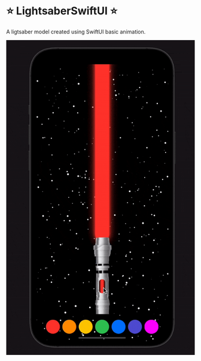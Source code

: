 # ⭐ LightsaberSwiftUI ⭐

A ligtsaber model created using SwiftUI basic animation.


![Demo](https://github.com/alokode/LightsaberSwiftUI/blob/main/lightsaber_demo.gif?raw=true)
